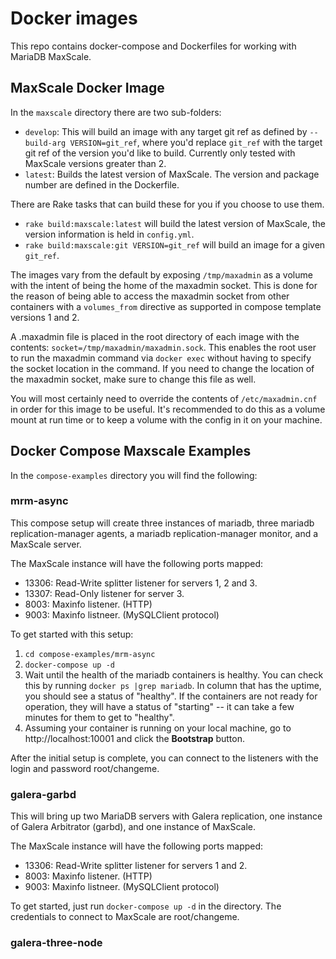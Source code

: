 # Docker images
This repo contains  docker-compose and Dockerfiles for working with MariaDB MaxScale.

## MaxScale Docker Image
In the ```maxscale``` directory there are two sub-folders:
* ```develop```: This will build an image with any target git ref as defined by ```--build-arg VERSION=git_ref```, where you'd replace ```git_ref``` with the target git ref of the version you'd like to build. Currently only tested with MaxScale versions greater than 2.
* ```latest```: Builds the latest version of MaxScale. The version and package number are defined in the Dockerfile.

There are Rake tasks that can build these for you if you choose to use them. 
* ```rake build:maxscale:latest``` will build the latest version of MaxScale, the version information is held in ```config.yml```. 
* ```rake build:maxscale:git VERSION=git_ref``` will build an image for a given ```git_ref```.

The images vary from the default by exposing ```/tmp/maxadmin``` as a volume with the intent of being the home of the maxadmin socket. This is done for the reason of being able to access the maxadmin socket from other containers with a ```volumes_from``` directive as supported in compose template versions 1 and 2. 

A .maxadmin file is placed in the root directory of each image with the contents: ```socket=/tmp/maxadmin/maxadmin.sock```. This enables the root user to run the maxadmin command via ```docker exec``` without having to specify the socket location in the command. If you need to change the location of the maxadmin socket, make sure to change this file as well. 

You will most certainly need to override the contents of ```/etc/maxadmin.cnf``` in order for this image to be useful. It's recommended to do this as a volume mount at run time or to keep a volume with the config in it on your machine.

## Docker Compose Maxscale Examples

In the ```compose-examples``` directory you will find the following:

### mrm-async

This compose setup will create three instances of mariadb, three mariadb replication-manager agents, a mariadb replication-manager monitor, and a MaxScale server.

The MaxScale instance will have the following ports mapped:
* 13306: Read-Write splitter listener for servers 1, 2 and 3.
* 13307: Read-Only listener for server 3.
* 8003:  Maxinfo listener. (HTTP)
* 9003:  Maxinfo listneer. (MySQLClient protocol)

To get started with this setup:
1. ```cd compose-examples/mrm-async```
2. ```docker-compose up -d```
3. Wait until the health of the mariadb containers is healthy. You can check this by running ```docker ps |grep mariadb```. In column that has the uptime, you should see a status of "healthy". If the containers are not ready for operation, they will have a status of "starting" -- it can take a few minutes for them to get to "healthy".
4. Assuming your container is running on your local machine, go to http://localhost:10001 and click the **Bootstrap** button. 

After the initial setup is complete, you can connect to the listeners with the login and password root/changeme.

### galera-garbd

This will bring up two MariaDB servers with Galera replication, one instance of Galera Arbitrator (garbd), and one instance of MaxScale.

The MaxScale instance will have the following ports mapped:
* 13306: Read-Write splitter listener for servers 1 and 2.
* 8003:  Maxinfo listener. (HTTP)
* 9003:  Maxinfo listneer. (MySQLClient protocol)

To get started, just run ```docker-compose up -d``` in the directory. The credentials to connect to MaxScale are root/changeme.

### galera-three-node

